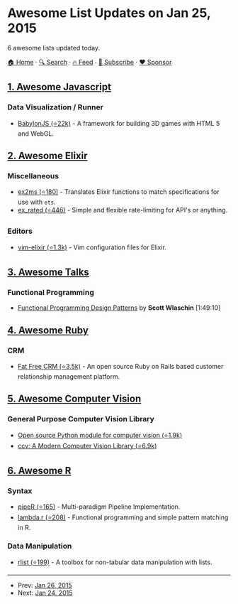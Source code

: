 # Awesome List Updates on Jan 25, 2015

6 awesome lists updated today.

[🏠 Home](/README.md) · [🔍 Search](https://www.trackawesomelist.com/search/) · [🔥 Feed](https://www.trackawesomelist.com/rss.xml) · [📮 Subscribe](https://trackawesomelist.us17.list-manage.com/subscribe?u=d2f0117aa829c83a63ec63c2f&id=36a103854c) · [❤️  Sponsor](https://github.com/sponsors/theowenyoung)



## [1. Awesome Javascript](/content/sorrycc/awesome-javascript/README.md)

### Data Visualization / Runner

*   [BabylonJS (⭐22k)](https://github.com/BabylonJS/Babylon.js) - A framework for building 3D games with HTML 5 and WebGL.

## [2. Awesome Elixir](/content/h4cc/awesome-elixir/README.md)

### Miscellaneous

*   [ex2ms (⭐180)](https://github.com/ericmj/ex2ms) - Translates Elixir functions to match specifications for use with `ets`.
*   [ex\_rated (⭐446)](https://github.com/grempe/ex_rated) - Simple and flexible rate-limiting for API's or anything.

### Editors

*   [vim-elixir (⭐1.3k)](https://github.com/elixir-lang/vim-elixir) - Vim configuration files for Elixir.

## [3. Awesome Talks](/content/JanVanRyswyck/awesome-talks/README.md)

### Functional Programming

*   [Functional Programming Design Patterns](https://skillsmatter.com/skillscasts/6120-functional-programming-design-patterns-with-scott-wlaschin) by **Scott Wlaschin** \[1:49:10]

## [4. Awesome Ruby](/content/markets/awesome-ruby/README.md)

### CRM

*   [Fat Free CRM (⭐3.5k)](https://github.com/fatfreecrm/fat_free_crm) - An open source Ruby on Rails based customer relationship management platform.

## [5. Awesome Computer Vision](/content/jbhuang0604/awesome-computer-vision/README.md)

### General Purpose Computer Vision Library

*   [Open source Python module for computer vision (⭐1.9k)](https://github.com/jesolem/PCV)
*   [ccv: A Modern Computer Vision Library (⭐6.9k)](https://github.com/liuliu/ccv)

## [6. Awesome R](/content/qinwf/awesome-R/README.md)

### Syntax

*   [pipeR (⭐165)](https://github.com/renkun-ken/pipeR) - Multi-paradigm Pipeline Implementation.
*   [lambda.r (⭐208)](https://github.com/zatonovo/lambda.r) - Functional programming and simple pattern matching in R.

### Data Manipulation

*   [rlist (⭐199)](https://github.com/renkun-ken/rlist) - A toolbox for non-tabular data manipulation with lists.

---

- Prev: [Jan 26, 2015](/content/2015/01/26/README.md)
- Next: [Jan 24, 2015](/content/2015/01/24/README.md)